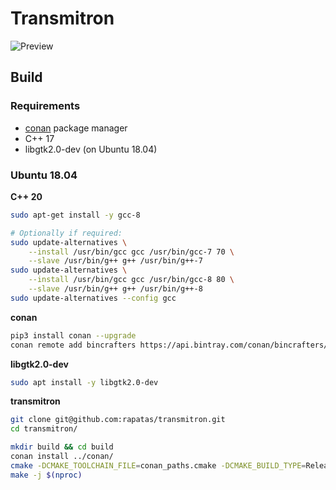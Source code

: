 # Transmitron

![Preview](https://i.imgur.com/eGsQBel.png "2 connections, 4 subscriptions, homepage")

## Build

### Requirements

- [conan](https://conan.io/) package manager
- C++ 17
- libgtk2.0-dev (on Ubuntu 18.04)

### Ubuntu 18.04

**C++ 20**

```bash
sudo apt-get install -y gcc-8

# Optionally if required:
sudo update-alternatives \
    --install /usr/bin/gcc gcc /usr/bin/gcc-7 70 \
    --slave /usr/bin/g++ g++ /usr/bin/g++-7
sudo update-alternatives \
    --install /usr/bin/gcc gcc /usr/bin/gcc-8 80 \
    --slave /usr/bin/g++ g++ /usr/bin/g++-8
sudo update-alternatives --config gcc
```

**conan**

```bash
pip3 install conan --upgrade
conan remote add bincrafters https://api.bintray.com/conan/bincrafters/public-conan
```

**libgtk2.0-dev**

```bash
sudo apt install -y libgtk2.0-dev
```

**transmitron**

```bash
git clone git@github.com:rapatas/transmitron.git
cd transmitron/

mkdir build && cd build
conan install ../conan/
cmake -DCMAKE_TOOLCHAIN_FILE=conan_paths.cmake -DCMAKE_BUILD_TYPE=Release ..
make -j $(nproc)
```

